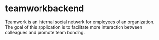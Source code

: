 # teamworkbackend
Teamwork is an internal social network for employees of an organization. The goal of this application is to facilitate more interaction between colleagues and promote team bonding.
